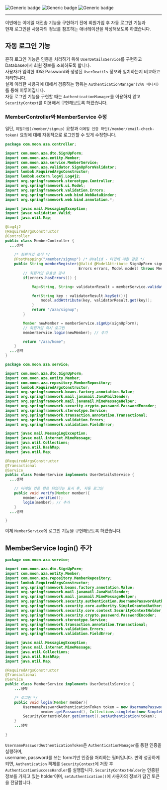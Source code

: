 ![Generic badge](https://img.shields.io/badge/JAVA-11-blue.svg) 
![Generic badge](https://img.shields.io/badge/SpringBoot-2.6.3-yellow.svg)
![Generic badge](https://img.shields.io/badge/Gradle-7.4-orange.svg)

***
이번에는 이메일 재전송 기능을 구현하기 전에 회원가입 후 자동 로그인 기능과  
현재 로그인된 사용자의 정보를 참조하는 애너테이션을 작성해보도록 하겠습니다.  

## 자동 로그인 기능
흔히 로그인 기능은 인증을 처리하기 위해 `UserDetailsService`를 구현하고 Database에서 회원 정보를 조회하도록 합니다.  
사용자가 입력한 ID와 Password와 생성된 `UserDeatils` 정보와 일치하는지 비교하고 처리합니다.  
실제 이러한 사용자에 대해서 검증하는 행위는 `AuthenticationManager(인증 매니저)`를 통해 이루어집니다.  
자동 로그인 기능을 구현할 때는 `AuthenticationManager`를 이용하지 않고 `SecurityContext`를 이용해서 구현해보도록 하겠습니다.  

### MemberController와 MemberService 수정
일단, `회원가입(/member/signup)` 요청과 `이메일 인증 확인(/member/email-check-token)` 요청에 대해 자동적으로 로그인할 수 있게 수정합니다.  
```java
package com.moon.aza.controller;

import com.moon.aza.dto.SignUpForm;
import com.moon.aza.entity.Member;
import com.moon.aza.service.MemberService;
import com.moon.aza.validator.SignUpFormValidator;
import lombok.RequiredArgsConstructor;
import lombok.extern.log4j.Log4j2;
import org.springframework.stereotype.Controller;
import org.springframework.ui.Model;
import org.springframework.validation.Errors;
import org.springframework.web.bind.WebDataBinder;
import org.springframework.web.bind.annotation.*;

import javax.mail.MessagingException;
import javax.validation.Valid;
import java.util.Map;

@Log4j2
@RequiredArgsConstructor
@Controller
public class MemberController {
  ...생략
   
    /* 회원가입 로직 */
    @PostMapping("/member/signup") /* @Valid - 타입에 대한 검증 */
    public String memberRegister(@Valid @ModelAttribute SignUpForm signUpForm,
                                 Errors errors, Model model) throws MessagingException { /* Errors - 에러를 담을 수 있는 객체 */
        // 회원가입 유효성 검사
        if(errors.hasErrors()) {

            Map<String, String> validatorResult = memberService.validateHandling(errors);

            for(String key : validatorResult.keySet()){
                model.addAttribute(key, validatorResult.get(key));
            }
            return "/aza/signup";
        }

        Member newMember = memberService.signUp(signUpForm);
        // 회원가입 즉시 로그인
        memberService.login(newMember); // 추가

        return "/aza/home";
    }
  ...생략
}
```

```java
package com.moon.aza.service;

import com.moon.aza.dto.SignUpForm;
import com.moon.aza.entity.Member;
import com.moon.aza.repository.MemberRepository;
import lombok.RequiredArgsConstructor;
import org.springframework.beans.factory.annotation.Value;
import org.springframework.mail.javamail.JavaMailSender;
import org.springframework.mail.javamail.MimeMessageHelper;
import org.springframework.security.crypto.password.PasswordEncoder;
import org.springframework.stereotype.Service;
import org.springframework.transaction.annotation.Transactional;
import org.springframework.validation.Errors;
import org.springframework.validation.FieldError;

import javax.mail.MessagingException;
import javax.mail.internet.MimeMessage;
import java.util.Collections;
import java.util.HashMap;
import java.util.Map;

@RequiredArgsConstructor
@Transactional
@Service
public class MemberService implements UserDetailsService {
  ...생략

    // 이메일 인증 완료 되었다는 표시 후, 자동 로그인
    public void verify(Member member){
        member.verified();
        login(member); // 추가
    }
  ...생략

}

```

이제 `MemberService`에 로그인 기능을 구현해보도록 하겠습니다.  

## MemberService login() 추가
```java
package com.moon.aza.service;

import com.moon.aza.dto.SignUpForm;
import com.moon.aza.entity.Member;
import com.moon.aza.repository.MemberRepository;
import lombok.RequiredArgsConstructor;
import org.springframework.beans.factory.annotation.Value;
import org.springframework.mail.javamail.JavaMailSender;
import org.springframework.mail.javamail.MimeMessageHelper;
import org.springframework.security.authentication.UsernamePasswordAuthenticationToken;
import org.springframework.security.core.authority.SimpleGrantedAuthority;
import org.springframework.security.core.context.SecurityContextHolder;
import org.springframework.security.crypto.password.PasswordEncoder;
import org.springframework.stereotype.Service;
import org.springframework.transaction.annotation.Transactional;
import org.springframework.validation.Errors;
import org.springframework.validation.FieldError;

import javax.mail.MessagingException;
import javax.mail.internet.MimeMessage;
import java.util.Collections;
import java.util.HashMap;
import java.util.Map;

@RequiredArgsConstructor
@Transactional
@Service
public class MemberService implements UserDetailsService {
    ...생략

    /* 로그인 */
    public void login(Member member){
        UsernamePasswordAuthenticationToken token = new UsernamePasswordAuthenticationToken(member.getEmail(),
                member.getPassword(), Collections.singleton(new SimpleGrantedAuthority("ROLE_USER")));
        SecurityContextHolder.getContext().setAuthentication(token);
    }
    ...생략
  
}

```
`UsernamePasswordAuthenticationToken`은 `AuthenticationManager`를 통한 인증을 실행하며,  
username, password를 쓰는 form기반 인증을 처리하는 필터입니다. 만약 성공하게 되면, `Authentication` 객체를 `SecurityContext`에 저장 후  
`AuthenticationSuccessHandler`를 실행합니다. 
`SecurityContextHolder`는 인증된 정보를 가지고 있는 holder이며, `setAuthentication()`에 사용자의 정보가 담긴 토큰을 전달합니다.  



